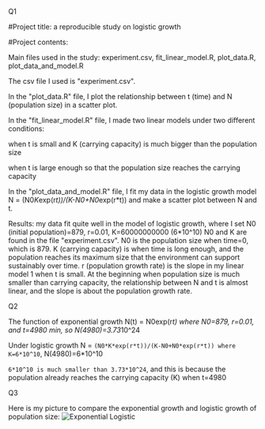 Q1

#Project title: a reproducible study on logistic growth

#Project contents:

Main files used in the study: experiment.csv, fit_linear_model.R, plot_data.R, plot_data_and_model.R

The csv file I used is "experiment.csv".

In the "plot_data.R" file, I plot the relationship between t (time) and N (population size) in a scatter plot.

In the "fit_linear_model.R" file, I made two linear models under two different conditions:

when t is small and K (carrying capacity) is much bigger than the population size

when t is large enough so that the population size reaches the carrying capacity

In the "plot_data_and_model.R" file, I fit my data in the logistic growth model N = (N0*K*exp(r*t))/(K-N0+N0*exp(r*t)) and make a scatter plot between N and t.

Results: my data fit quite well in the model of logistic growth, where I set N0 (initial population)=879, r=0.01, K=60000000000 (6*10^10) N0 and K are found in the file "experiment.csv". N0 is the population size when time=0, which is 879. K (carrying capacity) is when time is long enough, and the population reaches its maximum size that the environment can support sustainably over time. r (population growth rate) is the slope in my linear model 1 when t is small. At the beginning when population size is much smaller than carrying capacity, the relationship between N and t is almost linear, and the slope is about the population growth rate.

Q2

The function of exponential growth N(t) = N0exp(r*t) where N0=879, r=0.01, and t=4980 min, so N(4980)=3.73*10^24

Under logistic growth N = `(N0*K*exp(r*t))/(K-N0+N0*exp(r*t)) where K=6*10^10`, N(4980)=6*10^10

`6*10^10 is much smaller than 3.73*10^24`, and this is because the population already reaches the carrying capacity (K) when t=4980

Q3

Here is my picture to compare the exponential growth and logistic growth of population size:
![Exponential Logistic](https://github.com/user-attachments/assets/d5d4a092-a40e-4317-912f-a5ded3deeefb)
